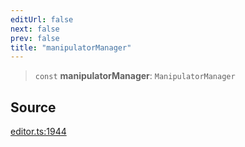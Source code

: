 ```yaml
---
editUrl: false
next: false
prev: false
title: "manipulatorManager"
---
```


> `const` **manipulatorManager**: `ManipulatorManager`

## Source

[editor.ts:1944](https://github.com/dgmjs/dgmjs/blob/main/packages/core/src/editor.ts#L1944)
